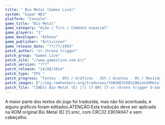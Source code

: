 ```yaml
---
title: " Bio Metal (Games Live)"
system: "Super NES"
platform: "Console"
game_title: "Bio Metal"
game_category: "Ação / Tiro / Combate espacial"
game_players: "1"
game_developer: "Athena"
game_publisher: "Activision"
game_release_date: "??/??/1993"
patch_author: "sr.chrono trigger"
patch_group: "Games Live"
patch_site: "//www.gameslive.com.br/"
patch_version: "???"
patch_release: "24/08/2014"
patch_type: "IPS "
patch_progress: "Textos - 85% / Gráficos - 35% / Acentos - 0% / Revisão - 100%"
patch_images: ["//img.romhackers.org/traducoes/%5BSNES%5D%20Bio%20Metal%20-%20Games%20Live%20-%201.png","//img.romhackers.org/traducoes/%5BSNES%5D%20Bio%20Metal%20-%20Games%20Live%20-%202.png","//img.romhackers.org/traducoes/%5BSNES%5D%20Bio%20Metal%20-%20Games%20Live%20-%203.png"]
patch_file: "[SNES] Bio Metal (E) [!] [T-BR] [T-sr.chrono trigger G-Games Live] [A-2014].zip"
---
```

A maior parte dos textos do jogo foi traduzida, mas não foi acentuada, e alguns gráficos foram editados.ATENÇÃO:Esta tradução deve ser aplicada na ROM original Bio Metal (E) [!].smc, com CRC32 E901A947 e sem cabeçalho.